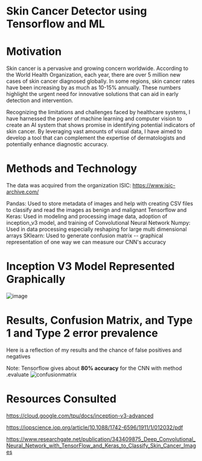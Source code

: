 # Skin Cancer Detector using Tensorflow and ML


# Motivation

Skin cancer is a pervasive and growing concern worldwide. According to the World Health Organization, each year, there are over 5 million new cases of skin cancer diagnosed globally. In some regions, skin cancer rates have been increasing by as much as 10-15% annually. These numbers highlight the urgent need for innovative solutions that can aid in early detection and intervention.

Recognizing the limitations and challenges faced by healthcare systems, I have harnessed the power of machine learning and computer vision to create an AI system that shows promise in identifying potential indicators of skin cancer. By leveraging vast amounts of visual data, I have aimed to develop a tool that can complement the expertise of dermatologists and potentially enhance diagnostic accuracy.


 # Methods and Technology

 The data was acquired from the organization ISIC: https://www.isic-archive.com/

 Pandas: Used to store metadata of images and help with creating CSV files to classify and read the images as benign and malignant
 Tensorflow and Keras: Used in modeling and processing image data, adoption of inception_v3 model, and training of Convolutional Neural Network
 Numpy: Used in data processing especially reshaping for large multi dimensional arrays
 SKlearn: Used to generate confusion matrix -- graphical representation of one way we can measure our CNN's accuracy


 # Inception V3 Model Represented Graphically

 ![image](https://github.com/teddy-ross/skinCancerDetection/assets/116533652/a8d9639e-d37d-49a3-8176-cc05331d2639)


 # Results, Confusion Matrix, and Type 1 and Type 2 error prevalence

 Here is a reflection of my results and the chance of false positives and negatives

 Note: Tensorflow gives about **80% accuracy** for the CNN with method .evaluate
![confusionmatrix](https://github.com/teddy-ross/skinCancerDetection/assets/116533652/7309dee1-d127-4c3c-b8c2-802c555b4b44)

 # Resources Consulted

 https://cloud.google.com/tpu/docs/inception-v3-advanced 
 
 https://iopscience.iop.org/article/10.1088/1742-6596/1911/1/012032/pdf
 
 https://www.researchgate.net/publication/343409875_Deep_Convolutional_Neural_Network_with_TensorFlow_and_Keras_to_Classify_Skin_Cancer_Images

 
